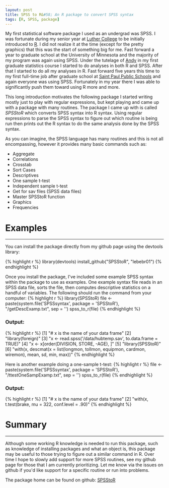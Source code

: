 ```yaml
---
layout: post
title: SPSS to R&#58; An R package to convert SPSS syntax
tags: [R, SPSS, package]
---
```


My first statistical software package I used as an undergrad was SPSS.  I was fortunate during my senior year at [Luther College](http://www.luther.edu) to be initially introduced to [R](http://r-project.org).  I did not realize it at the time (except for the pretty graphics) that this was the start of something big for me.  Fast forward a year to graduate school at the University of Minnesota and the majority of my program was again using SPSS.  Under the tutelage of [Andy](http://www.cehd.umn.edu/edpsych/people/Faculty/Zieffler.html) in my first graduate statistics course I started to do analyses in both R and SPSS.  After that I started to do all my analyses in R.  Fast forward five years this time to my first full-time job after graduate school at [Saint Paul Public Schools](http://www.spps.org) and again everyone was using SPSS.  Fortunately in my year there I was able to significantly push them toward using R more and more.

This long introduction motivates the following package I started writing mostly just to play with regular expressions, but kept playing and came up with a package with many routines.  The package I came up with is called *SPSStoR* which converts SPSS syntax into R syntax.  Using regular expressions to parse the SPSS syntax to figure out which routine is being run then prints out the R syntax to do the same analysis done by the SPSS syntax.

As you can imagine, the SPSS language has many routines and this is not all encompassing, however it provides many basic commands such as:
* Aggregate
* Correlations
* Crosstab
* Sort Cases
* Descriptives
* One sample t-test
* Independent sample t-test
* Get for sav files (SPSS data files)
* Master SPSStoR function
* Graphics
* Frequencies

# Examples
- - - - -
You can install the package directly from my github page using the devtools library:

{% highlight r %}
library(devtools)
install_github("SPSStoR", "lebebr01")
{% endhighlight %}


Once you install the package, I've included some example SPSS syntax within the package to use as examples.  One example syntax file reads in an SPSS data file, sorts the file, then computes descriptive statistics on a handful of variables.  The following should run the command from your computer:
{% highlight r %}
library(SPSStoR)
file <- paste(system.file('SPSSsyntax', package = 'SPSStoR'), 
              "/getDescExamp.txt", sep = '')
spss_to_r(file)
{% endhighlight %}

### Output:
{% highlight r %}
[1] "# x is the name of your data frame"
[2] "library(foreign)"
[3] "x <- read.spss('/data/hubtemp.sav', to.data.frame = TRUE)"
[4] "x <- x[order(DIVISION, STORE, -AGE), ]"
[5] "library(SPSStoR)"
[6] "with(x, descmat(x = list(longmon, tollmon, equipmon, cardmon, wiremon), mean, sd, min, max))"
{% endhighlight %}


Here is another example doing a one-sample t-test:
{% highlight r %}
file <- paste(system.file('SPSSsyntax', package = 'SPSStoR'), 
              "/ttestOneSampExamp.txt", sep = '')
spss_to_r(file)
{% endhighlight %}

### Output:
{% highlight r %}
[1] "# x is the name of your data frame"
[2] "with(x, t.test(brake, mu = 322, conf.level = .90)"
{% endhighlight %}


# Summary
- - - - - 
Although some working R knowledge is needed to run this package, such as knowledge of installing packages and what an object is, this package may be useful to those trying to figure out a similar command in R.  Over time I hope to slowly add support for more SPSS routines, see my github page for those that I am currently prioritizing.  Let me know via the issues on github if you'd like support for a specific routine or run into problems.

The package home can be found on github: [SPSStoR](https://github.com/lebebr01/SPSStoR)
<br>
<br>
